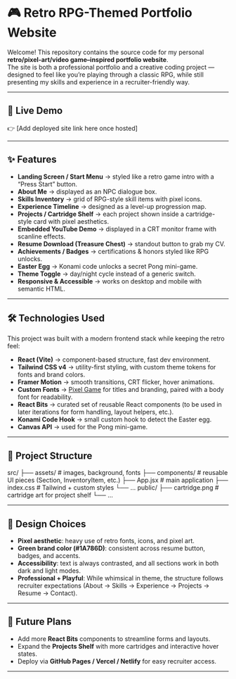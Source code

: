 # 🎮 Retro RPG-Themed Portfolio Website

Welcome! This repository contains the source code for my personal **retro/pixel-art/video game–inspired portfolio website**.  
The site is both a professional portfolio and a creative coding project — designed to feel like you’re playing through a classic RPG, while still presenting my skills and experience in a recruiter-friendly way.

---

## 🚀 Live Demo

👉 [Add deployed site link here once hosted]

---

## ✨ Features

- **Landing Screen / Start Menu** → styled like a retro game intro with a “Press Start” button.
- **About Me** → displayed as an NPC dialogue box.
- **Skills Inventory** → grid of RPG-style skill items with pixel icons.
- **Experience Timeline** → designed as a level-up progression map.
- **Projects / Cartridge Shelf** → each project shown inside a cartridge-style card with pixel aesthetics.
- **Embedded YouTube Demo** → displayed in a CRT monitor frame with scanline effects.
- **Resume Download (Treasure Chest)** → standout button to grab my CV.
- **Achievements / Badges** → certifications & honors styled like RPG unlocks.
- **Easter Egg** → Konami code unlocks a secret Pong mini-game.
- **Theme Toggle** → day/night cycle instead of a generic switch.
- **Responsive & Accessible** → works on desktop and mobile with semantic HTML.

---

## 🛠️ Technologies Used

This project was built with a modern frontend stack while keeping the retro feel:

- **React (Vite)** → component-based structure, fast dev environment.
- **Tailwind CSS v4** → utility-first styling, with custom theme tokens for fonts and brand colors.
- **Framer Motion** → smooth transitions, CRT flicker, hover animations.
- **Custom Fonts** → [Pixel Game](https://www.dafont.com/pixel-game.font) for titles and branding, paired with a body font for readability.
- **React Bits** → curated set of reusable React components (to be used in later iterations for form handling, layout helpers, etc.).
- **Konami Code Hook** → small custom hook to detect the Easter egg.
- **Canvas API** → used for the Pong mini-game.

---

## 📂 Project Structure

src/
├── assets/ # images, background, fonts
├── components/ # reusable UI pieces (Section, InventoryItem, etc.)
├── App.jsx # main application
├── index.css # Tailwind + custom styles
└── ...
public/
├── cartridge.png # cartridge art for project shelf
└── ...

---

## 🎨 Design Choices

- **Pixel aesthetic**: heavy use of retro fonts, icons, and pixel art.
- **Green brand color (#1A786D)**: consistent across resume button, badges, and accents.
- **Accessibility**: text is always contrasted, and all sections work in both dark and light modes.
- **Professional + Playful**: While whimsical in theme, the structure follows recruiter expectations (About → Skills → Experience → Projects → Resume → Contact).

---

## 🔮 Future Plans

- Add more **React Bits** components to streamline forms and layouts.
- Expand the **Projects Shelf** with more cartridges and interactive hover states.
- Deploy via **GitHub Pages / Vercel / Netlify** for easy recruiter access.

---
